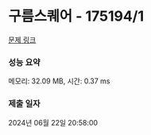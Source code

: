 # 구름스퀘어 - 175194/1 

[문제 링크](https://level.goorm.io/exam/175194/%EA%B5%AC%EB%A6%84-%EC%8A%A4%ED%80%98%EC%96%B4/quiz/1) 

### 성능 요약

메모리: 32.09 MB, 시간: 0.37 ms

### 제출 일자

2024년 06월 22일 20:58:00


